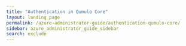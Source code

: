 ```yaml
---
title: "Authentication in Qumulo Core"
layout: landing_page
permalink: /azure-administrator-guide/authentication-qumulo-core/
sidebar: azure_administrator_guide_sidebar
search: exclude
---
```

